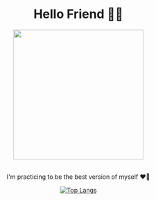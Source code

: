 
<div id="header" align="center">
  <h1 > Hello Friend 👋🏻 </h1>
  <img src="https://media.giphy.com/media/gui67fZ3xIneM/giphy.gif" width="300"/>

  <div width="200"> 
  &nbsp;
    
  I'm practicing to be the best version of myself ❤️‍🔥
   
  </div>
  
  [![Top Langs](https://github-readme-stats.vercel.app/api/top-langs/?username=TanatornZ&layout=compact)](https://github.com/anuraghazra/github-readme-stats)
   
</div>
